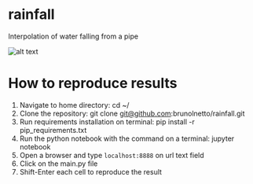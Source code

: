 # rainfall

Interpolation of water falling from a pipe 

![alt text](https://github.com/brunolnetto/rainfall/blob/master/rain.jpg)

# How to reproduce results

1) Navigate to home directory: cd ~/
2) Clone the repository: git clone git@github.com:brunolnetto/rainfall.git
3) Run requirements installation on terminal: pip install -r pip_requirements.txt
4) Run the python notebook with the command on a terminal: jupyter notebook
5) Open a browser and type ```localhost:8888``` on url text field
6) Click on the main.py file
7) Shift-Enter each cell to reproduce the result
